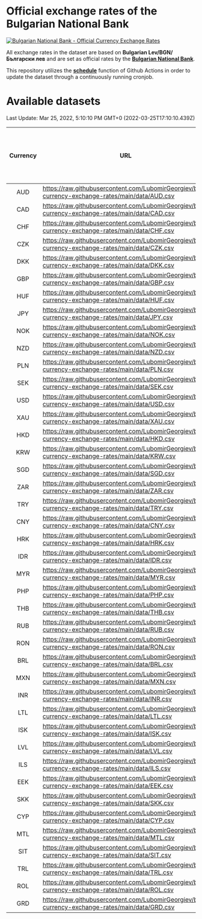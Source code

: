 # Official exchange rates of the Bulgarian National Bank

[![Bulgarian National Bank - Official Currency Exchange Rates](https://github.com/LubomirGeorgiev/bnb-currency-exchange-rates/actions/workflows/update-rates.yml/badge.svg?branch=main)](https://github.com/LubomirGeorgiev/bnb-currency-exchange-rates/actions/workflows/update-rates.yml)

All exchange rates in the dataset are based on **Bulgarian Lev/BGN/Български лев** and are set as official rates by the [**Bulgarian National Bank**](https://www.bnb.bg/Statistics/StExternalSector/StExchangeRates/StERForeignCurrencies/index.htm?toLang=_EN).

This repository utilizes the [**schedule**](https://docs.github.com/en/actions/reference/events-that-trigger-workflows) function of Github Actions in order to update the dataset through a continuously running cronjob.

# Available datasets

<!-- START LINKS (DO NOT EVER FU*ING DELETE THIS COMMENT FOR THE LOVE OF YOUR LIFE!!! IF YOU ARE CURIOS HOW IT WORKS, YOU CAN HAVE A LOOK AT ./src/updateReadme.ts) -->

Last Update: Mar 25, 2022, 5:10:10 PM GMT+0 (2022-03-25T17:10:10.439Z)

| Currency | URL                                                                                             | Number of records | Number of missing days that were filled in |
| :------: | ----------------------------------------------------------------------------------------------- | :---------------: | :----------------------------------------: |
|   AUD    | https://raw.githubusercontent.com/LubomirGeorgiev/bnb-currency-exchange-rates/main/data/AUD.csv |       8435        |                    2594                    |
|   CAD    | https://raw.githubusercontent.com/LubomirGeorgiev/bnb-currency-exchange-rates/main/data/CAD.csv |       8435        |                    2594                    |
|   CHF    | https://raw.githubusercontent.com/LubomirGeorgiev/bnb-currency-exchange-rates/main/data/CHF.csv |       8435        |                    2594                    |
|   CZK    | https://raw.githubusercontent.com/LubomirGeorgiev/bnb-currency-exchange-rates/main/data/CZK.csv |       8435        |                    2594                    |
|   DKK    | https://raw.githubusercontent.com/LubomirGeorgiev/bnb-currency-exchange-rates/main/data/DKK.csv |       8435        |                    2594                    |
|   GBP    | https://raw.githubusercontent.com/LubomirGeorgiev/bnb-currency-exchange-rates/main/data/GBP.csv |       8435        |                    2594                    |
|   HUF    | https://raw.githubusercontent.com/LubomirGeorgiev/bnb-currency-exchange-rates/main/data/HUF.csv |       8435        |                    2594                    |
|   JPY    | https://raw.githubusercontent.com/LubomirGeorgiev/bnb-currency-exchange-rates/main/data/JPY.csv |       8435        |                    2594                    |
|   NOK    | https://raw.githubusercontent.com/LubomirGeorgiev/bnb-currency-exchange-rates/main/data/NOK.csv |       8435        |                    2594                    |
|   NZD    | https://raw.githubusercontent.com/LubomirGeorgiev/bnb-currency-exchange-rates/main/data/NZD.csv |       8435        |                    2594                    |
|   PLN    | https://raw.githubusercontent.com/LubomirGeorgiev/bnb-currency-exchange-rates/main/data/PLN.csv |       8435        |                    2594                    |
|   SEK    | https://raw.githubusercontent.com/LubomirGeorgiev/bnb-currency-exchange-rates/main/data/SEK.csv |       8435        |                    2594                    |
|   USD    | https://raw.githubusercontent.com/LubomirGeorgiev/bnb-currency-exchange-rates/main/data/USD.csv |       8435        |                    2594                    |
|   XAU    | https://raw.githubusercontent.com/LubomirGeorgiev/bnb-currency-exchange-rates/main/data/XAU.csv |       8434        |                    2595                    |
|   HKD    | https://raw.githubusercontent.com/LubomirGeorgiev/bnb-currency-exchange-rates/main/data/HKD.csv |       8133        |                    2503                    |
|   KRW    | https://raw.githubusercontent.com/LubomirGeorgiev/bnb-currency-exchange-rates/main/data/KRW.csv |       8133        |                    2503                    |
|   SGD    | https://raw.githubusercontent.com/LubomirGeorgiev/bnb-currency-exchange-rates/main/data/SGD.csv |       8133        |                    2503                    |
|   ZAR    | https://raw.githubusercontent.com/LubomirGeorgiev/bnb-currency-exchange-rates/main/data/ZAR.csv |       8133        |                    2503                    |
|   TRY    | https://raw.githubusercontent.com/LubomirGeorgiev/bnb-currency-exchange-rates/main/data/TRY.csv |       6623        |                    2041                    |
|   CNY    | https://raw.githubusercontent.com/LubomirGeorgiev/bnb-currency-exchange-rates/main/data/CNY.csv |       6503        |                    2005                    |
|   HRK    | https://raw.githubusercontent.com/LubomirGeorgiev/bnb-currency-exchange-rates/main/data/HRK.csv |       6503        |                    2005                    |
|   IDR    | https://raw.githubusercontent.com/LubomirGeorgiev/bnb-currency-exchange-rates/main/data/IDR.csv |       6503        |                    2005                    |
|   MYR    | https://raw.githubusercontent.com/LubomirGeorgiev/bnb-currency-exchange-rates/main/data/MYR.csv |       6503        |                    2005                    |
|   PHP    | https://raw.githubusercontent.com/LubomirGeorgiev/bnb-currency-exchange-rates/main/data/PHP.csv |       6503        |                    2005                    |
|   THB    | https://raw.githubusercontent.com/LubomirGeorgiev/bnb-currency-exchange-rates/main/data/THB.csv |       6503        |                    2005                    |
|   RUB    | https://raw.githubusercontent.com/LubomirGeorgiev/bnb-currency-exchange-rates/main/data/RUB.csv |       6479        |                    1998                    |
|   RON    | https://raw.githubusercontent.com/LubomirGeorgiev/bnb-currency-exchange-rates/main/data/RON.csv |       6444        |                    1987                    |
|   BRL    | https://raw.githubusercontent.com/LubomirGeorgiev/bnb-currency-exchange-rates/main/data/BRL.csv |       5533        |                    1708                    |
|   MXN    | https://raw.githubusercontent.com/LubomirGeorgiev/bnb-currency-exchange-rates/main/data/MXN.csv |       5533        |                    1708                    |
|   INR    | https://raw.githubusercontent.com/LubomirGeorgiev/bnb-currency-exchange-rates/main/data/INR.csv |       5164        |                    1592                    |
|   LTL    | https://raw.githubusercontent.com/LubomirGeorgiev/bnb-currency-exchange-rates/main/data/LTL.csv |       5141        |                    1570                    |
|   ISK    | https://raw.githubusercontent.com/LubomirGeorgiev/bnb-currency-exchange-rates/main/data/ISK.csv |       5079        |                    1568                    |
|   LVL    | https://raw.githubusercontent.com/LubomirGeorgiev/bnb-currency-exchange-rates/main/data/LVL.csv |       4782        |                    1462                    |
|   ILS    | https://raw.githubusercontent.com/LubomirGeorgiev/bnb-currency-exchange-rates/main/data/ILS.csv |       4438        |                    1371                    |
|   EEK    | https://raw.githubusercontent.com/LubomirGeorgiev/bnb-currency-exchange-rates/main/data/EEK.csv |       3994        |                    1220                    |
|   SKK    | https://raw.githubusercontent.com/LubomirGeorgiev/bnb-currency-exchange-rates/main/data/SKK.csv |       2964        |                    906                     |
|   CYP    | https://raw.githubusercontent.com/LubomirGeorgiev/bnb-currency-exchange-rates/main/data/CYP.csv |       2898        |                    882                     |
|   MTL    | https://raw.githubusercontent.com/LubomirGeorgiev/bnb-currency-exchange-rates/main/data/MTL.csv |       2596        |                    791                     |
|   SIT    | https://raw.githubusercontent.com/LubomirGeorgiev/bnb-currency-exchange-rates/main/data/SIT.csv |       2536        |                    772                     |
|   TRL    | https://raw.githubusercontent.com/LubomirGeorgiev/bnb-currency-exchange-rates/main/data/TRL.csv |       1810        |                    551                     |
|   ROL    | https://raw.githubusercontent.com/LubomirGeorgiev/bnb-currency-exchange-rates/main/data/ROL.csv |       1689        |                    516                     |
|   GRD    | https://raw.githubusercontent.com/LubomirGeorgiev/bnb-currency-exchange-rates/main/data/GRD.csv |        361        |                    109                     |

<!-- END LINKS (DO NOT EVER FU*ING DELETE THIS COMMENT FOR THE LOVE OF YOUR LIFE!!! IF YOU ARE CURIOS HOW IT WORKS, YOU CAN HAVE A LOOK AT ./src/updateReadme.ts) -->
